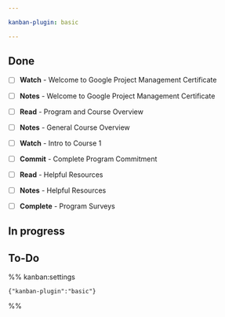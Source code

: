 ```yaml
---

kanban-plugin: basic

---
```


## Done

- [ ] **Watch** - Welcome to Google Project Management Certificate
- [ ] **Notes** - Welcome to Google Project Management Certificate
- [ ] **Read** - Program and Course Overview
- [ ] **Notes** - General Course Overview
- [ ] **Watch** - Intro to Course 1
- [ ] **Commit** - Complete Program Commitment
- [ ] **Read** - Helpful Resources
- [ ] **Notes** - Helpful Resources
- [ ] **Complete** - Program Surveys


## In progress



## To-Do





%% kanban:settings
```
{"kanban-plugin":"basic"}
```
%%